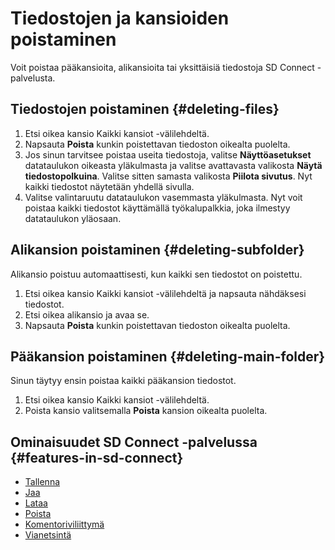 
# Tiedostojen ja kansioiden poistaminen

Voit poistaa pääkansioita, alikansioita tai yksittäisiä tiedostoja SD Connect -palvelusta.

## Tiedostojen poistaminen {#deleting-files}

1. Etsi oikea kansio Kaikki kansiot -välilehdeltä.
2. Napsauta **Poista** kunkin poistettavan tiedoston oikealta puolelta.
3. Jos sinun tarvitsee poistaa useita tiedostoja, valitse **Näyttöasetukset** datataulukon oikeasta yläkulmasta ja valitse avattavasta valikosta **Näytä tiedostopolkuina**. Valitse sitten samasta valikosta **Piilota sivutus**. Nyt kaikki tiedostot näytetään yhdellä sivulla.
4. Valitse valintaruutu datataulukon vasemmasta yläkulmasta. Nyt voit poistaa kaikki tiedostot käyttämällä työkalupalkkia, joka ilmestyy datataulukon yläosaan.

## Alikansion poistaminen {#deleting-subfolder}

Alikansio poistuu automaattisesti, kun kaikki sen tiedostot on poistettu.

1. Etsi oikea kansio Kaikki kansiot -välilehdeltä ja napsauta nähdäksesi tiedostot.
2. Etsi oikea alikansio ja avaa se.
3. Napsauta **Poista** kunkin poistettavan tiedoston oikealta puolelta.

## Pääkansion poistaminen {#deleting-main-folder}

Sinun täytyy ensin poistaa kaikki pääkansion tiedostot.

1. Etsi oikea kansio Kaikki kansiot -välilehdeltä.
2. Poista kansio valitsemalla **Poista** kansion oikealta puolelta.

## Ominaisuudet SD Connect -palvelussa {#features-in-sd-connect}

* [Tallenna](./sd-connect-upload.md)
* [Jaa](./sd-connect-share.md)
* [Lataa](./sd-connect-download.md)
* [Poista](./sd-connect-delete.md)
* [Komentoriviliittymä](./sd-connect-command-line-interface.md)
* [Vianetsintä](./sd-connect-troubleshooting.md)

